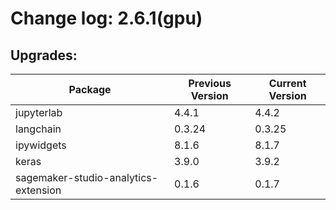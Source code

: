 # Change log: 2.6.1(gpu)

## Upgrades: 

Package | Previous Version | Current Version
---|---|---
jupyterlab|4.4.1|4.4.2
langchain|0.3.24|0.3.25
ipywidgets|8.1.6|8.1.7
keras|3.9.0|3.9.2
sagemaker-studio-analytics-extension|0.1.6|0.1.7
